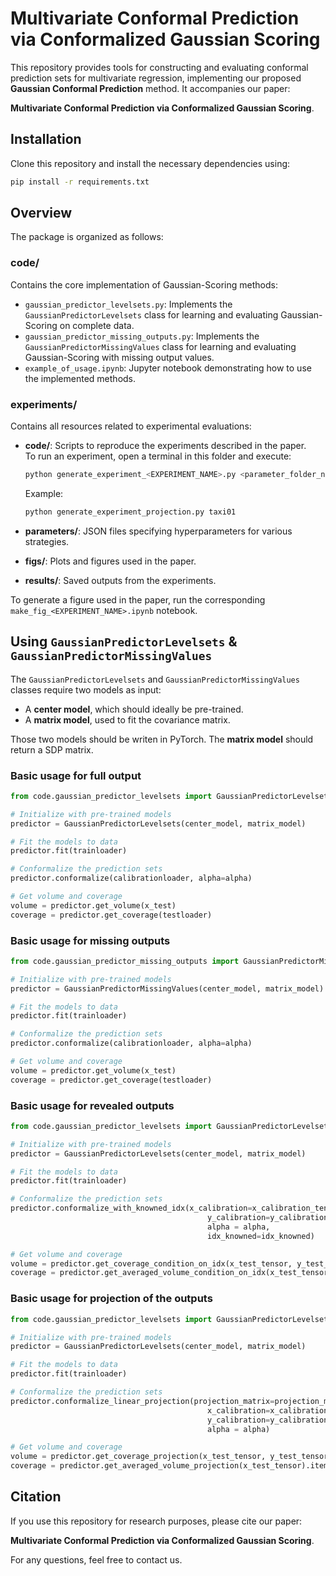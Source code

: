 # Multivariate Conformal Prediction via Conformalized Gaussian Scoring

This repository provides tools for constructing and evaluating conformal prediction sets for multivariate regression, implementing our proposed **Gaussian Conformal Prediction** method. It accompanies our paper:

**Multivariate Conformal Prediction via Conformalized Gaussian Scoring**.

## Installation

Clone this repository and install the necessary dependencies using:
```bash
pip install -r requirements.txt
```

## Overview

The package is organized as follows:

### **code/**  
Contains the core implementation of Gaussian-Scoring methods:
- `gaussian_predictor_levelsets.py`: Implements the `GaussianPredictorLevelsets` class for learning and evaluating Gaussian-Scoring on complete data.
- `gaussian_predictor_missing_outputs.py`: Implements the `GaussianPredictorMissingValues` class for learning and evaluating Gaussian-Scoring with missing output values.
- `example_of_usage.ipynb`: Jupyter notebook demonstrating how to use the implemented methods.

### **experiments/**  
Contains all resources related to experimental evaluations:
- **code/**: Scripts to reproduce the experiments described in the paper.  
  To run an experiment, open a terminal in this folder and execute:
  ```bash
  python generate_experiment_<EXPERIMENT_NAME>.py <parameter_folder_name>
  ```
  Example:
  ```bash
  python generate_experiment_projection.py taxi01
  ```

- **parameters/**: JSON files specifying hyperparameters for various strategies.
- **figs/**: Plots and figures used in the paper.
- **results/**: Saved outputs from the experiments.

To generate a figure used in the paper, run the corresponding `make_fig_<EXPERIMENT_NAME>.ipynb` notebook.


## Using `GaussianPredictorLevelsets` & `GaussianPredictorMissingValues`

The `GaussianPredictorLevelsets` and `GaussianPredictorMissingValues` classes require two models as input:
- A **center model**, which should ideally be pre-trained.
- A **matrix model**, used to fit the covariance matrix. 

Those two models should be writen in PyTorch. The **matrix model** should return a SDP matrix. 

### Basic usage for full output

```python
from code.gaussian_predictor_levelsets import GaussianPredictorLevelsets

# Initialize with pre-trained models
predictor = GaussianPredictorLevelsets(center_model, matrix_model)

# Fit the models to data
predictor.fit(trainloader)

# Conformalize the prediction sets
predictor.conformalize(calibrationloader, alpha=alpha)

# Get volume and coverage
volume = predictor.get_volume(x_test)
coverage = predictor.get_coverage(testloader)
```

### Basic usage for missing outputs

```python
from code.gaussian_predictor_missing_outputs import GaussianPredictorMissingValues

# Initialize with pre-trained models
predictor = GaussianPredictorMissingValues(center_model, matrix_model)

# Fit the models to data
predictor.fit(trainloader)

# Conformalize the prediction sets
predictor.conformalize(calibrationloader, alpha=alpha)

# Get volume and coverage
volume = predictor.get_volume(x_test)
coverage = predictor.get_coverage(testloader)
```

### Basic usage for revealed outputs

```python
from code.gaussian_predictor_levelsets import GaussianPredictorLevelsets

# Initialize with pre-trained models
predictor = GaussianPredictorLevelsets(center_model, matrix_model)

# Fit the models to data
predictor.fit(trainloader)

# Conformalize the prediction sets
predictor.conformalize_with_knowned_idx(x_calibration=x_calibration_tensor, 
                                            y_calibration=y_calibration_tensor, 
                                            alpha = alpha, 
                                            idx_knowned=idx_knowned)

# Get volume and coverage
volume = predictor.get_coverage_condition_on_idx(x_test_tensor, y_test_tensor)
coverage = predictor.get_averaged_volume_condition_on_idx(x_test_tensor, y_test_tensor[:, idx_knowned]).item()
```

### Basic usage for projection of the outputs
```python
from code.gaussian_predictor_levelsets import GaussianPredictorLevelsets

# Initialize with pre-trained models
predictor = GaussianPredictorLevelsets(center_model, matrix_model)

# Fit the models to data
predictor.fit(trainloader)

# Conformalize the prediction sets
predictor.conformalize_linear_projection(projection_matrix=projection_matrix_tensor,
                                            x_calibration=x_calibration_tensor, 
                                            y_calibration=y_calibration_tensor, 
                                            alpha = alpha)

# Get volume and coverage
volume = predictor.get_coverage_projection(x_test_tensor, y_test_tensor)
coverage = predictor.get_averaged_volume_projection(x_test_tensor).item()
```

## Citation
If you use this repository for research purposes, please cite our paper:

**Multivariate Conformal Prediction via Conformalized Gaussian Scoring**.

For any questions, feel free to contact us.